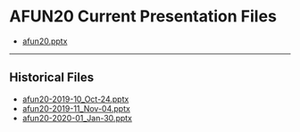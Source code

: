 <!--
This is a machine generated file,
and should not be edited,
as it will be overwritten with future updates.

If you have questions around this process
please contact Scott Cate
-->

# AFUN20 Current Presentation Files

- [afun20.pptx](https://globaleventcdn.blob.core.windows.net/assets/afun/afun20/afun20.pptx)
---
## Historical Files
- [afun20-2019-10_Oct-24.pptx](https://globaleventcdn.blob.core.windows.net/assets/afun/afun20/afun20-2019-10_Oct-24.pptx)
- [afun20-2019-11_Nov-04.pptx](https://globaleventcdn.blob.core.windows.net/assets/afun/afun20/afun20-2019-11_Nov-04.pptx)
- [afun20-2020-01_Jan-30.pptx](https://globaleventcdn.blob.core.windows.net/assets/afun/afun20/afun20-2020-01_Jan-30.pptx)


